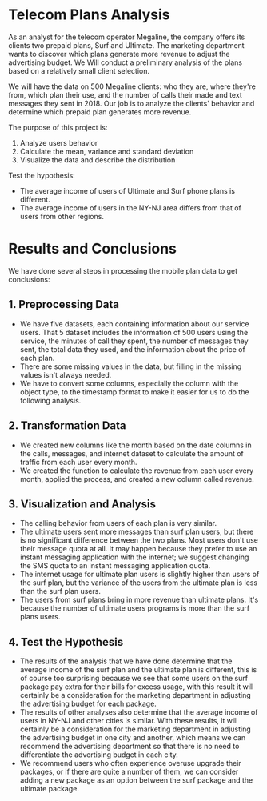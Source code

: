 
# Telecom Plans Analysis

As an analyst for the telecom operator Megaline, the company offers its clients two prepaid plans, Surf and Ultimate. The marketing department wants to discover which plans generate more revenue to adjust the advertising budget. We Will conduct a preliminary analysis of the plans based on a relatively small client selection.

We will have the data on 500 Megaline clients: who they are, where they're from, which plan their use, and the number of calls their made and text messages they sent in 2018. Our job is to analyze the clients' behavior and determine which prepaid plan generates more revenue.

The purpose of this project is:
1. Analyze users behavior
2. Calculate the mean, variance and standard deviation
3. Visualize the data and describe the distribution

Test the hypothesis:
- The average income of users of Ultimate and Surf phone plans is different.
- The average income of users in the NY-NJ area differs from that of users from other regions.

# Results and Conclusions

We have done several steps in processing the mobile plan data to get conclusions:

## 1. Preprocessing Data

- We have five datasets, each containing information about our service users. That 5 dataset includes the information of 500 users using the service, the minutes of call they spent, the number of messages they sent, the total data they used, and the information about the price of each plan.
- There are some missing values ​​in the data, but filling in the missing values ​​isn't always needed.
- We have to convert some columns, especially the column with the object type, to the timestamp format to make it easier for us to do the following analysis.

## 2. Transformation Data

- We created new columns like the month based on the date columns in the calls, messages, and internet dataset to calculate the amount of traffic from each user every month.
- We created the function to calculate the revenue from each user every month, applied the process, and created a new column called revenue.

## 3. Visualization and Analysis

- The calling behavior from users of each plan is very similar.
- The ultimate users sent more messages than surf plan users, but there is no significant difference between the two plans. Most users don't use their message quota at all. It may happen because they prefer to use an instant messaging application with the internet; we suggest changing the SMS quota to an instant messaging application quota.
- The internet usage for ultimate plan users is slightly higher than users of the surf plan, but the variance of the users from the ultimate plan is less than the surf plan users.
- The users from surf plans bring in more revenue than ultimate plans. It's because the number of ultimate users programs is more than the surf plans users.

## 4. Test the Hypothesis

- The results of the analysis that we have done determine that the average income of the surf plan and the ultimate plan is different, this is of course too surprising because we see that some users on the surf package pay extra for their bills for excess usage, with this result it will certainly be a consideration for the marketing department in adjusting the advertising budget for each package.
- The results of other analyses also determine that the average income of users in NY-NJ and other cities is similar. With these results, it will certainly be a consideration for the marketing department in adjusting the advertising budget in one city and another, which means we can recommend the advertising department so that there is no need to differentiate the advertising budget in each city.
- We recommend users who often experience overuse upgrade their packages, or if there are quite a number of them, we can consider adding a new package as an option between the surf package and the ultimate package.
